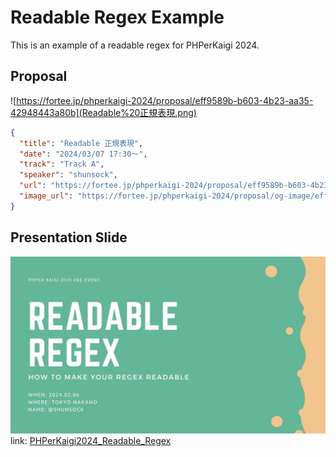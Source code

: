 # Readable Regex Example

This is an example of a readable regex  for PHPerKaigi 2024.

## Proposal
![https://fortee.jp/phperkaigi-2024/proposal/eff9589b-b603-4b23-aa35-42948443a80b](Readable%20正規表現.png)

```json
{
  "title": "Readable 正規表現",
  "date": "2024/03/07 17:30〜",
  "track": "Track A",
  "speaker": "shunsock",
  "url": "https://fortee.jp/phperkaigi-2024/proposal/eff9589b-b603-4b23-aa35-42948443a80b",
  "image_url": "https://fortee.jp/phperkaigi-2024/proposal/og-image/eff9589b-b603-4b23-aa35-42948443a80b.png"
}
```

## Presentation Slide
![](PHPerKaigi2024_Readable_Regex.jpg)
link: [PHPerKaigi2024_Readable_Regex](https://www.canva.com/design/DAF9IPmoHMM/Y40JL-jOOGwSE89vT9mytg/view)